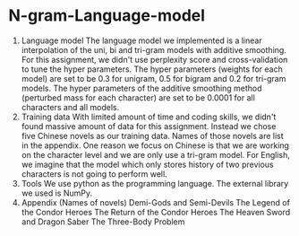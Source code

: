 # N-gram-Language-model

1. Language model
The language model we implemented is a linear interpolation of the uni, bi and tri-gram models with additive smoothing. For this assignment, we didn't use perplexity score and cross-validation to tune the hyper parameters. The hyper parameters (weights for each model) are set to be 0.3 for unigram, 0.5 for bigram and 0.2 for tri-gram models. The hyper parameters of the additive smoothing method (perturbed mass for each character) are set to be 0.0001 for all characters and all models.
2. Training data
With limited amount of time and coding skills, we didn't found massive amount of data for this assignment. Instead we chose five Chinese novels as our training data. Names of those novels are list in the appendix. One reason we focus on Chinese is that we are working on the character level and we are only use a tri-gram model. For English, we imagine that the model which only stores history of two previous characters is not going to perform well.
3. Tools
We use python as the programming language. The external library we used is NumPy. 
4. Appendix (Names of novels)
Demi-Gods and Semi-Devils
The Legend of the Condor Heroes
The Return of the Condor Heroes
The Heaven Sword and Dragon Saber
The Three-Body Problem
